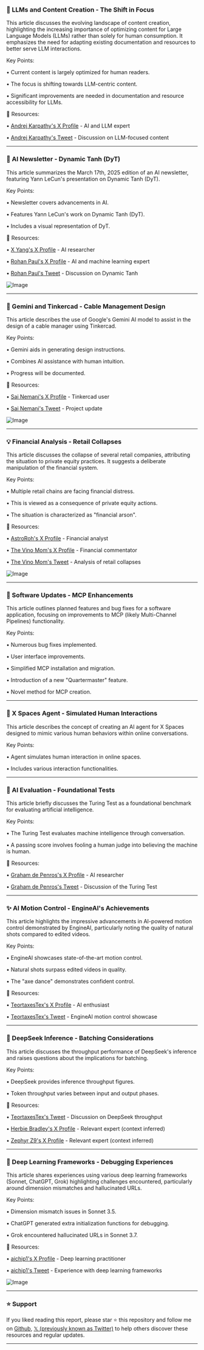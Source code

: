 ### 🤖 LLMs and Content Creation - The Shift in Focus

This article discusses the evolving landscape of content creation, highlighting the increasing importance of optimizing content for Large Language Models (LLMs) rather than solely for human consumption.  It emphasizes the need for adapting existing documentation and resources to better serve LLM interactions.


Key Points:

•  Current content is largely optimized for human readers.


•  The focus is shifting towards LLM-centric content.


•  Significant improvements are needed in documentation and resource accessibility for LLMs.


🔗 Resources:

• [Andrej Karpathy's X Profile](https://x.com/_ssyp) -  AI and LLM expert


• [Andrej Karpathy's Tweet](https://x.com/karpathy/status/1899876370492383450) -  Discussion on LLM-focused content


---
### 🚀 AI Newsletter - Dynamic Tanh (DyT)

This article summarizes the March 17th, 2025 edition of an AI newsletter, featuring Yann LeCun's presentation on Dynamic Tanh (DyT).


Key Points:

•  Newsletter covers advancements in AI.


•  Features Yann LeCun's work on Dynamic Tanh (DyT).


•  Includes a visual representation of DyT.



🔗 Resources:

• [X Yang's X Profile](https://x.com/XYang2023) -  AI researcher


• [Rohan Paul's X Profile](https://x.com/rohanpaul_ai) -  AI and machine learning expert


• [Rohan Paul's Tweet](https://x.com/rohanpaul_ai/status/1901726128240517270) -  Discussion on Dynamic Tanh


![Image](https://pbs.twimg.com/media/GmRJjhgbUAAuLSy?format=jpg&name=900x900)


---
### 🤖 Gemini and Tinkercad - Cable Management Design

This article describes the use of Google's Gemini AI model to assist in the design of a cable manager using Tinkercad.


Key Points:

•  Gemini aids in generating design instructions.


•  Combines AI assistance with human intuition.


•  Progress will be documented.


🔗 Resources:

• [Sai Nemani's X Profile](https://x.com/SaiNemani1) -  Tinkercad user


• [Sai Nemani's Tweet](https://x.com/SaiNemani1/status/1901788688415097116) -  Project update


![Image](https://pbs.twimg.com/media/GmSCuIVWUAAzH_M?format=jpg&name=small)


---
### 💡 Financial Analysis - Retail Collapses

This article discusses the collapse of several retail companies, attributing the situation to private equity practices.  It suggests a deliberate manipulation of the financial system.


Key Points:

•  Multiple retail chains are facing financial distress.


•  This is viewed as a consequence of private equity actions.


•  The situation is characterized as "financial arson".


🔗 Resources:

• [AstroRoh's X Profile](https://x.com/AstroRoh) -  Financial analyst


• [The Vino Mom's X Profile](https://x.com/TheVinoMom) -  Financial commentator


• [The Vino Mom's Tweet](https://x.com/TheVinoMom/status/1901662703292211595) -  Analysis of retail collapses


![Image](https://pbs.twimg.com/amplify_video_thumb/1901660092409257985/img/OJ81AiyBhKv0wlvl.jpg)


---
### 🚀 Software Updates - MCP Enhancements

This article outlines planned features and bug fixes for a software application, focusing on improvements to MCP (likely Multi-Channel Pipelines) functionality.


Key Points:

•  Numerous bug fixes implemented.


•  User interface improvements.


•  Simplified MCP installation and migration.


•  Introduction of a new "Quartermaster" feature.


•  Novel method for MCP creation.


---
### 🤖 X Spaces Agent - Simulated Human Interactions

This article describes the concept of creating an AI agent for X Spaces designed to mimic various human behaviors within online conversations.


Key Points:

•  Agent simulates human interaction in online spaces.


•  Includes various interaction functionalities.



---
### 🤖 AI Evaluation - Foundational Tests

This article briefly discusses the Turing Test as a foundational benchmark for evaluating artificial intelligence.


Key Points:

•  The Turing Test evaluates machine intelligence through conversation.


•  A passing score involves fooling a human judge into believing the machine is human.



🔗 Resources:

• [Graham de Penros's X Profile](https://x.com/Graham_dePenros) -  AI researcher


• [Graham de Penros's Tweet](https://x.com/Graham_dePenros/status/1901774940816249029) -  Discussion of the Turing Test


---
### ✨ AI Motion Control - EngineAI's Achievements

This article highlights the impressive advancements in AI-powered motion control demonstrated by EngineAI, particularly noting the quality of natural shots compared to edited videos.


Key Points:

•  EngineAI showcases state-of-the-art motion control.


•  Natural shots surpass edited videos in quality.


•  The "axe dance" demonstrates confident control.


🔗 Resources:

• [TeortaxesTex's X Profile](https://x.com/teortaxesTex) -  AI enthusiast


• [TeortaxesTex's Tweet](https://x.com/teortaxesTex/status/1901755802571932147) -  EngineAI motion control showcase


---
### 🤖 DeepSeek Inference - Batching Considerations

This article discusses the throughput performance of DeepSeek's inference and raises questions about the implications for batching.


Key Points:

•  DeepSeek provides inference throughput figures.


•  Token throughput varies between input and output phases.



🔗 Resources:

• [TeortaxesTex's Tweet](https://x.com/teortaxesTex/status/1901766584974155784) -  Discussion on DeepSeek throughput


• [Herbie Bradley's X Profile](https://x.com/herbiebradley) -  Relevant expert (context inferred)


• [Zephyr Z9's X Profile](https://x.com/zephyr_z9) -  Relevant expert (context inferred)


---
### 🤖 Deep Learning Frameworks - Debugging Experiences

This article shares experiences using various deep learning frameworks (Sonnet, ChatGPT, Grok) highlighting challenges encountered, particularly around dimension mismatches and hallucinated URLs.


Key Points:

•  Dimension mismatch issues in Sonnet 3.5.


•  ChatGPT generated extra initialization functions for debugging.


•  Grok encountered hallucinated URLs in Sonnet 3.7.



🔗 Resources:

• [aichip1's X Profile](https://x.com/aichip1) -  Deep learning practitioner


• [aichip1's Tweet](https://x.com/aichip1/status/1901757783336870808) -  Experience with deep learning frameworks


![Image](https://pbs.twimg.com/media/GmRmns9bkAAIckG?format=jpg&name=medium)


---

### ⭐️ Support

If you liked reading this report, please star ⭐️ this repository and follow me on [Github](https://github.com/Drix10), [𝕏 (previously known as Twitter)](https://x.com/DRIX_10_) to help others discover these resources and regular updates.

---